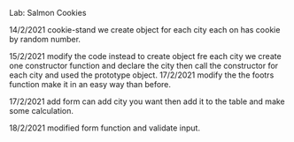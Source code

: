 Lab: Salmon Cookies

14/2/2021 cookie-stand we create object for each city each on has cookie by random number.

15/2/2021 modify the code instead to create object fre each city we create one constructor function and declare the city then call the constructor for each city and used the prototype object. 17/2/2021 modify the the footrs function make it in an easy way than before.

17/2/2021 add form can add city you want then add it to the table and make some calculation.

18/2/2021 modified form function and validate input.